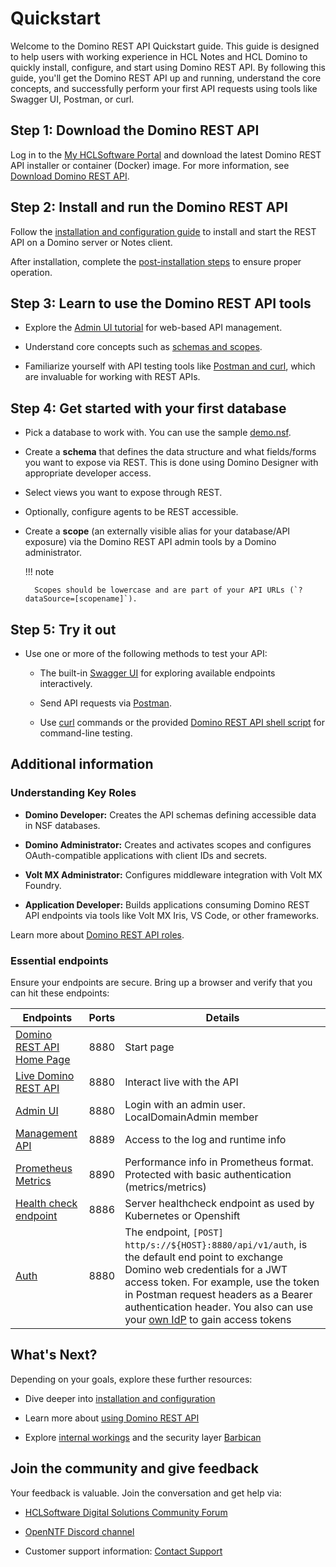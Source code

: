 <!--
# Quickstart

This guide allows new users with working experience in HCL Notes and HCL Domino to quickly get started with Domino REST API. These are the steps:

- Download the installer or Container (a.k.a. Docker) image

- [Install](installconfig/index.md) and run the REST API

- Follow [the tutorials](../tutorial/index.md) to learn about [AdminUI](../tutorial/adminui.md)

- Read the introduction to the concepts, especially [schemas and scopes](../topicguides/understanding.md)

- Get to know [Postman and curl](../tutorial/postmancurl.md), two invaluable tools for REST usage

## Downloading Domino REST API

Log in to [My HCLSoftware Portal](https://my.hcltechsw.com/ "Opens a new tab"){: target="_blank" rel="noopener noreferrer"}&nbsp;![link image](../assets/images/external-link.svg){: style="height:15px;width:15px"} and download Domino REST API.

## Let's connect

-->
<!--
## What's New

Check [What's New](../whatsnew/index.md) to learn what's new in Domino REST API.

## The Domino REST API schema

You will find a snapshot of the Domino REST API schemas [here](../references/openapidefinitions.md). The actual schema however resides on your Domino REST API server instance as OpenAPI specification. You can read and explore it directly with your own data.
{: .alert .alert-danger}

## A few phrases you should know

- A database exposed on the API is referred to as a **scope**. The exposure happens through an entry in Domino REST API's configuration database by an administrator with `Editor` access there. The scope gets used in the URLs as `?dataSource=[scopename]`. Scopes for databases are lowercase only.
- The shape of data available is referred to as a **schema**. The schema is an json file in the design resources of the database. It gets created by a developer with `Designer` access to the NSF.
- A **Domino REST API Application** is an [OAuth](https://oauth.net/) compatible definition of a `client_id` and a `client_secret` as well as the list of permitted scopes.

- A **scope** points to a **schema** that is contained in a database. A database can have [**multiple schemas**](../assets/images/KeepSchemaToApp.png) for different use cases and a **schema** can be pointed to by **more than one scope**.

Pick the name of your **scope** wisely. It's the external name you share with others and thus hard to change without breaking external apps.
{: .alert .alert-danger}

## Let's get started

To get up and running quickly, you will need to:

- [Install](../tutorial/installconfig/index.md) Domino REST API on a Notes client or a Domino server.

- Pick a database you want to work with. You could use [demo.nsf](../references/downloads.md).

- Use the Domino REST API to create a **schema** REST access (if you dare, use Domino Designer).

  - Pick the forms and fields to expose.
  - Pick the views you want to be REST accessible.
  - Pick the agents. (Optional)

- Use the Domino REST API to create a **scope**.
- Try out the API.

You can use the built-in [Swagger API](../tutorial/swagger.md), [Postman and Curl](../tutorial/postmancurl.md), or the [Admin UI](../tutorial/adminui.md). To help you, use one of the following tutorials. We have a curl based [Domino REST API shell script](../references/downloads.md) for you to play with.

!!! tip

    Make sure to complete the [post installation steps](../tutorial/installconfig/configuration/index.md) to ensure proper operation.

### Tutorials

- Easy steps [on this site](../tutorial/index.md)

- A [tutorial for the skilled Notes developer](https://opensource.hcltechsw.com/domino-keep-tutorials/pages/todo/index)

- Similar to the previous one, but from the viewpoint of a [skilled web developer](https://opensource.hcltechsw.com/domino-keep-tutorials/pages/domino-new/index#pre-requisites)

- Explore on your own using a [Postman collection](../references/downloads.md)

![OpenAPI](../assets/images/postman.png)

The [Postman collection](../references/downloads.md) has sample interactions with the local sample `Demo.nsf`, go check it out.

### Roles

- **Domino developer** creates the **schema** that defines what data can be accessed in a nsf database.
- **Domino administrator** creates and activates the **scope** that defines how the data can be accessed. Also creates (optional) OAuth compatible applications with `client_id` and `client_secret` properties.
- **Volt MX administrator** configures Volt MX's foundry middleware to interact with Domino REST API using the foundry Domino REST API adapter
- **Application developer** develops applications leveraging Domino REST API Endpoints, Volt MX services and front-end tools like Volt MX Iris, VS Code or any tools and framework of choice

Read more about them in [Domino REST API roles](../references/usingdominorestapi/roles.md).

### Endpoints

Ensure your endpoints are [secure](../references/security/securingKEEPEndpoints.md).
Bring up a browser and verify that you can hit these endpoints:

| Endpoints | Ports | Details | Webpages |
| ---- | ---- | ---- | ----- |
| [Domino REST API Home Page](http://localhost:8880/) | 8880 | Start page | ![StartPage](../assets/images/startpage.png) |
| [Live Domino REST API](http://localhost:8880/openapi/index.html?url=/api/v1/schema/openapi.core.json) | 8880 | Interact live with the API | ![OpenAPI](../assets/images/OpenAPI.png) |
| [Admin UI](http://localhost:8880/admin/ui/) | 8880 | Login with an admin user. LocalDomainAdmin member | ![Admin Login](../assets/images/AdminLogin.png) |
| [Management API](http://localhost:8889/) | 8889 | Access to the log and runtime info | ![Server Info](../assets/images/mngmntconsole.png) |
| [Prometheus Metrics](http://localhost:8890/) | 8890 | Performance info in Prometheus format. Protected with basic authentication (metrics/metrics) | ![Performance Metris](../assets/images/PrometheusMetrics.png) |
| [Health check endpoint](http://localhost:8886/) | 8886 | Server healthcheck endpoint as used by Kubernetes or Openshift | |
| [Auth](http://localhost:8880/api/v1/auth) | 8880  | The endpoint, `[POST] http/s://${HOST}:8880/api/v1/auth`, is the default end point to exchange Domino web credentials for a JWT access token. For example, use the token in Postman request headers as a Bearer authentication header. You also can use your [own IdP](../howto/IdP/configuringIdentityProvider.md) to gain access tokens | |
 
### What's next?

Based on your interest, start by exploring the following sections of this documentation:

- Dive deeper into [installation and configuration](../tutorial/installconfig/index.md).

- Learn more about [using Domino REST API](../references/usingdominorestapi/index.md).

- Explore the internal [working of Domino REST API](../references/extensibility/howkeepworks.md) and know more about the [Barbican](../references/extensibility/barbican.md).
-->

# Quickstart

Welcome to the Domino REST API Quickstart guide. This guide is designed to help users with working experience in HCL Notes and HCL Domino to quickly install, configure, and start using Domino REST API. By following this guide, you'll get the Domino REST API up and running, understand the core concepts, and successfully perform your first API requests using tools like Swagger UI, Postman, or curl.

## Step 1: Download the Domino REST API

Log in to the [My HCLSoftware Portal](https://my.hcltechsw.com/) and download the latest Domino REST API installer or container (Docker) image. For more information, see [Download Domino REST API](installconfig/install/downloaddrapi.md).

## Step 2: Install and run the Domino REST API

Follow the [installation and configuration guide](https://opensource.hcltechsw.com/Domino-rest-api/tutorial/installconfig/index.html) to install and start the REST API on a Domino server or Notes client.

After installation, complete the [post-installation steps](https://opensource.hcltechsw.com/Domino-rest-api/tutorial/installconfig/configuration/index.html) to ensure proper operation.

## Step 3: Learn to use the Domino REST API tools

- Explore the [Admin UI tutorial](https://opensource.hcltechsw.com/Domino-rest-api/tutorial/adminui.html) for web-based API management.

- Understand core concepts such as [schemas and scopes](https://opensource.hcltechsw.com/Domino-rest-api/topicguides/understanding.html).

- Familiarize yourself with API testing tools like [Postman and curl](https://opensource.hcltechsw.com/Domino-rest-api/tutorial/postmancurl.html), which are invaluable for working with REST APIs.

## Step 4: Get started with your first database

- Pick a database to work with. You can use the sample [demo.nsf](https://opensource.hcltechsw.com/Domino-rest-api/references/downloads.html).

- Create a **schema** that defines the data structure and what fields/forms you want to expose via REST. This is done using Domino Designer with appropriate developer access.

- Select views you want to expose through REST.

- Optionally, configure agents to be REST accessible.

- Create a **scope** (an externally visible alias for your database/API exposure) via the Domino REST API admin tools by a Domino administrator.

    !!! note
    
        Scopes should be lowercase and are part of your API URLs (`?dataSource=[scopename]`).

## Step 5: Try it out

- Use one or more of the following methods to test your API:

  - The built-in [Swagger UI](https://opensource.hcltechsw.com/Domino-rest-api/tutorial/swagger.html) for exploring available endpoints interactively.

  - Send API requests via [Postman](https://opensource.hcltechsw.com/Domino-rest-api/tutorial/postmancurl.html).

  - Use [curl](https://opensource.hcltechsw.com/Domino-rest-api/tutorial/postmancurl.html) commands or the provided [Domino REST API shell script](https://opensource.hcltechsw.com/Domino-rest-api/references/downloads.html) for command-line testing.

## Additional information

### Understanding Key Roles

- **Domino Developer:** Creates the API schemas defining accessible data in NSF databases.

- **Domino Administrator:** Creates and activates scopes and configures OAuth-compatible applications with client IDs and secrets.

- **Volt MX Administrator:** Configures middleware integration with Volt MX Foundry.

- **Application Developer:** Builds applications consuming Domino REST API endpoints via tools like Volt MX Iris, VS Code, or other frameworks.

Learn more about [Domino REST API roles](https://opensource.hcltechsw.com/Domino-rest-api/references/usingdominorestapi/roles.html).

### Essential endpoints

Ensure your endpoints are secure. Bring up a browser and verify that you can hit these endpoints:

| Endpoints | Ports | Details |
| ---- | ---- | ---- |
| [Domino REST API Home Page](http://localhost:8880/) | 8880 | Start page |
| [Live Domino REST API](http://localhost:8880/openapi/index.html?url=/api/v1/schema/openapi.core.json) | 8880 | Interact live with the API |
| [Admin UI](http://localhost:8880/admin/ui/) | 8880 | Login with an admin user. LocalDomainAdmin member |
| [Management API](http://localhost:8889/) | 8889 | Access to the log and runtime info |
| [Prometheus Metrics](http://localhost:8890/) | 8890 | Performance info in Prometheus format. Protected with basic authentication (metrics/metrics) |
| [Health check endpoint](http://localhost:8886/) | 8886 | Server healthcheck endpoint as used by Kubernetes or Openshift |
| [Auth](http://localhost:8880/api/v1/auth) | 8880  | The endpoint, `[POST] http/s://${HOST}:8880/api/v1/auth`, is the default end point to exchange Domino web credentials for a JWT access token. For example, use the token in Postman request headers as a Bearer authentication header. You also can use your [own IdP](../howto/IdP/configuringIdentityProvider.md) to gain access tokens |

## What's Next?

Depending on your goals, explore these further resources:

- Dive deeper into [installation and configuration](https://opensource.hcltechsw.com/Domino-rest-api/tutorial/installconfig/index.html)

- Learn more about [using Domino REST API](https://opensource.hcltechsw.com/Domino-rest-api/references/usingdominorestapi/index.html)

- Explore [internal workings](https://opensource.hcltechsw.com/Domino-rest-api/references/extensibility/howkeepworks.html) and the security layer [Barbican](https://opensource.hcltechsw.com/Domino-rest-api/references/extensibility/barbican.html)

## Join the community and give feedback

Your feedback is valuable. Join the conversation and get help via:

- [HCLSoftware Digital Solutions Community Forum](https://developer.ds.hcl-software.com/)

- [OpenNTF Discord channel](https://discord.com/invite/jmRHpDRnH4)

- Customer support information: [Contact Support](https://opensource.hcltechsw.com/Domino-rest-api/references/support.html)

